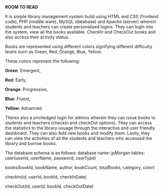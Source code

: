 **ROOM TO READ**

It is simple library management system build using HTML and CSS (frontend code), PHP (middle ware), MySQL (database) and Apache (server) wherein students and teachers can create personalised logins. 
They can login into the system, view all the books available. CheckIn and CheckOut books and also access their activity status.

Books are represented using different colors signifying different difficulty levels such as Green, Red, Orange, Blue, Yellow.

These colors represent the following:

**Green**: Emergent,

**Red**: Early,

**Orange**: Progressive,

**Blue**: Fluent,

**Yellow**: Advanced.

Theres also a priviledged login for admins wherein they can issue books to students and teachers (checkIn and checkOut options).
They can access the statistics to the library usuage through the interactive and user friendly dashboard.
They can also Add new books and modify them.
Lastly, they can view the activities of all the students and teachers who accessed the library and borrow books.

The database schema is as follows:
database name: jpMorgan
tables:
user(userId, userName, password, userType)

books(bookId, bookName, author, bookCount, totalBooks, category, color)

checkIn(id, userId, bookId, checkInDate)

checkOut(id, userId, bookId, checkOutDate)

